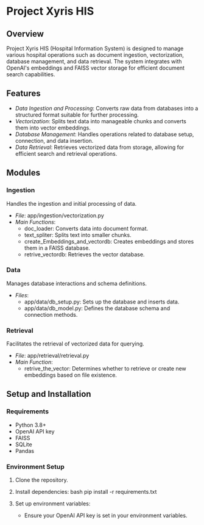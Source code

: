 # Project Xyris HIS

## Overview

Project Xyris HIS (Hospital Information System) is designed to manage various hospital operations such as document ingestion, vectorization, database management, and data retrieval. The system integrates with OpenAI's embeddings and FAISS vector storage for efficient document search capabilities.

## Features

- *Data Ingestion and Processing*: Converts raw data from databases into a structured format suitable for further processing.
- *Vectorization*: Splits text data into manageable chunks and converts them into vector embeddings.
- *Database Management*: Handles operations related to database setup, connection, and data insertion.
- *Data Retrieval*: Retrieves vectorized data from storage, allowing for efficient search and retrieval operations.

## Modules

### Ingestion

Handles the ingestion and initial processing of data.

- *File*: app/ingestion/vectorization.py
- *Main Functions*:
  - doc_loader: Converts data into document format.
  - text_spliter: Splits text into smaller chunks.
  - create_Embeddings_and_vectordb: Creates embeddings and stores them in a FAISS database.
  - retrive_vectordb: Retrieves the vector database.

### Data

Manages database interactions and schema definitions.

- *Files*:
  - app/data/db_setup.py: Sets up the database and inserts data.
  - app/data/db_model.py: Defines the database schema and connection methods.

### Retrieval

Facilitates the retrieval of vectorized data for querying.

- *File*: app/retrieval/retrieval.py
- *Main Function*:
  - retrive_the_vector: Determines whether to retrieve or create new embeddings based on file existence.

## Setup and Installation

### Requirements

- Python 3.8+
- OpenAI API key
- FAISS
- SQLite
- Pandas

### Environment Setup

1. Clone the repository.
2. Install dependencies:
   bash
   pip install -r requirements.txt
   
3. Set up environment variables:
   - Ensure your OpenAI API key is set in your environment variables.